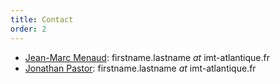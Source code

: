 ```yaml
---
title: Contact
order: 2
---
```


- [Jean-Marc Menaud](http://menaud.fr): firstname.lastname _at_ imt-atlantique.fr
- [Jonathan Pastor](http://jonathanpastor.fr): firstname.lastname _at_ imt-atlantique.fr
